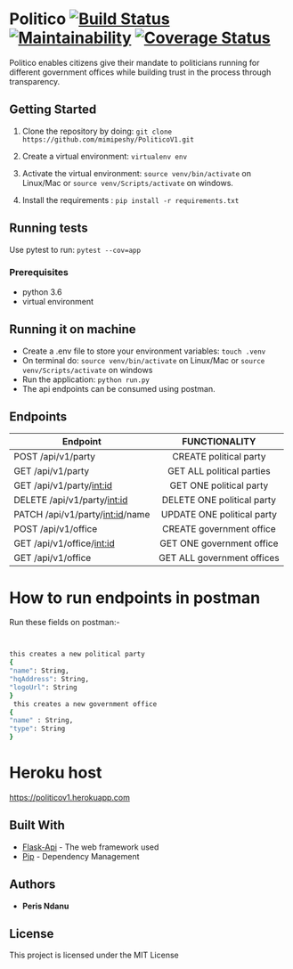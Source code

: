 # Politico       [![Build Status](https://travis-ci.org/mimipeshy/PoliticoV1.svg?branch=develop)](https://travis-ci.org/mimipeshy/PoliticoV1)   [![Maintainability](https://api.codeclimate.com/v1/badges/10436f3ef6f9d5bc5d88/maintainability)](https://codeclimate.com/github/mimipeshy/PoliticoV1/maintainability)  [![Coverage Status](https://coveralls.io/repos/github/mimipeshy/PoliticoV1/badge.svg?branch=develop)](https://coveralls.io/github/mimipeshy/PoliticoV1?branch=develop)

Politico enables citizens give their mandate to politicians running for different government offices
while building trust in the process through transparency.

## Getting Started

1) Clone the repository by doing: `git clone https://github.com/mimipeshy/PoliticoV1.git`

2) Create a virtual environment: `virtualenv env`

3) Activate the virtual environment: `source venv/bin/activate` on Linux/Mac  or `source venv/Scripts/activate` on windows.

4) Install the requirements : `pip install -r requirements.txt`


## Running tests
Use pytest to run: `pytest --cov=app` 

### Prerequisites
-   python 3.6
-   virtual environment


## Running it on machine
- Create a .env file to store your environment variables: `touch .venv`
- On terminal do: `source venv/bin/activate` on Linux/Mac  or `source venv/Scripts/activate` on windows
- Run the application: `python run.py`
- The api endpoints can be consumed using postman.

## Endpoints
| Endpoint                                | FUNCTIONALITY                      | 
| ----------------------------------------|:----------------------------------:|                  
| POST  /api/v1/party                     | CREATE political party             |   
| GET  /api/v1/party                      | GET ALL political parties          |                                                                 
| GET  /api/v1/party/<int:id>             | GET ONE political party            |                                                                   
| DELETE  /api/v1/party/<int:id>          | DELETE ONE political party         |                                                                  
| PATCH /api/v1/party/<int:id>/name       | UPDATE ONE political party         |                                                                   
| POST  /api/v1/office                    | CREATE government office           |                                     
| GET  /api/v1/office/<int:id>            | GET ONE government office          |                                                                  
| GET  /api/v1/office                     | GET ALL government offices         |                                                                   

# How to run endpoints in postman
Run these fields on  postman:-

```bash


this creates a new political party
{
"name": String,
"hqAddress": String,
"logoUrl": String
}
 this creates a new government office
{
"name" : String,
"type": String
}

```


# Heroku host

https://politicov1.herokuapp.com

## Built With
* [Flask-Api](http://flask.pocoo.org/docs/1.0/api/) -  The web framework used
* [Pip](https://pypi.python.org/pypi/pip) -  Dependency Management

## Authors
* **Peris Ndanu** 

## License

This project is licensed under the MIT License